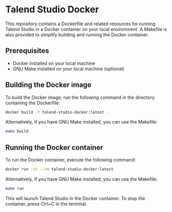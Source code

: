 # Talend Studio Docker

This repository contains a Dockerfile and related resources for running Talend Studio in a Docker container on your local environment. A Makefile is also provided to simplify building and running the Docker container.

## Prerequisites
- Docker installed on your local machine 
- GNU Make installed on your local machine (optional)
    
## Building the Docker image

To build the Docker image, run the following command in the directory containing the Dockerfile:

```bash
docker build -t talend-studio-docker:latest .
```

Alternatively, if you have GNU Make installed, you can use the Makefile:

```bash
make build
```

## Running the Docker container
To run the Docker container, execute the following command:

```bash
docker run -it --rm talend-studio-docker:latest
```

Alternatively, if you have GNU Make installed, you can use the Makefile:

```bash
make run
```

This will launch Talend Studio in the Docker container. To stop the container, press Ctrl+C in the terminal.
